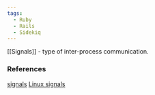 ```yaml
---
tags:
  - Ruby
  - Rails
  - Sidekiq
---
```

[[Signals]] - type of inter-process communication. 

### References
[signals](https://man7.org/linux/man-pages/man7/signal.7.html)
[Linux signals](https://www.javatpoint.com/linux-signals)
